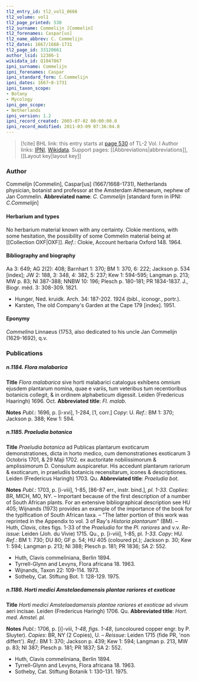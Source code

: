 ```yaml
---
tl2_entry_id: tl2_vol1_0666
tl2_volume: vol1
tl2_page_printed: 530
tl2_surname: Commelijn [Commelin]
tl2_forenames: Caspar[us]
tl2_name_abbrev: C. Commelijn
tl2_dates: 1667/1668-1731
tl2_page_id: 33120661
author_lsid: 12386-1
wikidata_id: Q1047867
ipni_surname: Commelijn
ipni_forenames: Caspar
ipni_standard_form: C.Commelijn
ipni_dates: 1667~8-1731
ipni_taxon_scope: 
- Botany
- Mycology
ipni_geo_scope: 
- Netherlands
ipni_version: 1.2
ipni_record_created: 2003-07-02 00:00:00.0
ipni_record_modified: 2011-03-09 07:36:04.0
---
```


> [!cite] BHL link: this entry starts at [page 530](https://www.biodiversitylibrary.org/page/33120661) of TL-2 Vol. I
> Author links: [IPNI](https://www.ipni.org/a/12386-1), [Wikidata](https://www.wikidata.org/wiki/Q1047867). Support pages: [[Abbreviations|abbreviations]], [[Layout key|layout key]]

### Author

Commelijn \[Commelin\], Caspar\[us\] (1667/1668-1731), Netherlands physician, botanist and professor at the Amsterdam Athenaeum, nephew of Jan Commelin. 
**Abbreviated name**: *C. Commelijn* \[standard form in IPNI: *C.Commelijn*\]

#### Herbarium and types

No herbarium material known with any certainty. Clokie mentions, with some hesitation, the possibility of some Commelin material being at [[Collection OXF|OXF]].
*Ref*.: Clokie, Account herbaria Oxford 148. 1964.

#### Bibliography and biography

Aa 3: 649; AG 2(2): 408; Barnhart 1: 370; BM 1: 370, 6: 222; Jackson p. 534 \[index\]; JW 2: 188, 3: 348, 4: 382, 5: 237; Kew 1: 594-595; Langman p. 213; MW p. 83; NI 387-388; NNBW 10: 196; Plesch p. 180-181; PR 1834-1837. J., Biogr. méd. 3: 308-309. 1821.
- Hunger, Ned. kruidk. Arch. 34: 187-202. 1924 (bibl., iconogr., portr.).
- Karsten, The old Company's Garden at the Cape 179 \[index\]. 1951.

#### Eponymy

*Commelina* Linnaeus (1753, also dedicated to his uncle Jan Commelijn (1629-1692), q.v.

### Publications

##### n.1184. Flora malabarica

**Title**
*Flora malabarica* sive horti malabarici catalogus exhibens omnium ejusdem plantarum nomina, quae e variis, tum veteribus tum recentioribus botanicis collegit, & in ordinem alphabeticum digessit. Leiden (Fredericus Haaringh) 1696. Oct.
**Abbreviated title**: *Fl. malab.*

**Notes**
*Publ*.: 1696, p. \[i-xvi\], 1-284, \[1, corr.\] *Copy*: U.
*Ref*.: BM 1: 370; Jackson p. 388; Kew 1: 594.

##### n.1185. Praeludia botanica

**Title**
*Praeludia botanica* ad Publicas plantarum exoticarum demonstrationes, dicta in horto medico, cum demonstrationes exoticarum 3 Octobris 1701, & 29 Maji 1702. ex auctoritate nobilissimorum & amplissimorum D. Consulum auspicaretur. His accedunt plantarum rariorum & exoticarum, in praeludiis botanicis recensitarum, icones & descriptiones. Leiden (Fredericus Haringh) 1703. Qu.
**Abbreviated title**: *Praeludia bot.*

**Notes**
*Publ*.: 1703, p. \[i-viii\], 1-85, \[86-87 err., instr. bind.\], *pl. 1-33. Coplies*: BR, MICH, MO, NY. – Important because of the first description of a number of South African plants. For an extensive bibliographical description see HU 405; Wijnands (1973) provides an example of the importance of the book for the typlfication of South African taxa. – "The latter portion of this work was reprinted in the Appendix to vol. 3 of Ray's *Historia plantarum*" (BM). – Huth, *Clavis*, cites figs. 1-33 of the *Praeludia* for the *Pl. rariores* and v.v.
*Re-issue*: Leiden (Joh. du Vivie) 1715. Qu., p. \[i-viii\], 1-85, pl. *1-33. Copy*: HU.
*Ref*.: BM 1: 730; DU 80; GF p. 54; HU 405 (coloured pl.); Jackson p. 30; Kew 1: 594; Langman p. 213; NI 388; Plesch p. 181; PR 1836; SA 2: 552.
- Huth, Clavis commeliniana, Berlin 1894.
- Tyrrell-Glynn and Levyns, Flora africana 18. 1963.
- Wijnands, Taxon 22: 109-114. 1973.
- Sotheby, Cat. Stiftung Bot. 1: 128-129. 1975.

##### n.1186. Horti medici Amstelaedamensis plantae rariores et exoticae

**Title**
*Horti medici Amstelaedamensis plantae rariores et exoticae* ad vivum aeri incisae. Leiden (Fredericus Haringh) 1706. Qu.
**Abbreviated title**: *Hort. med. Amstel. pl.*

**Notes**
*Publ*.: 1706, p. \[i\]-viii, *1-48, figs. 1-48*, (uncoloured copper engr. by P. Sluyter). *Copies*: BR, NY (2 Copies), U. – *Reissue*: Leiden 1715 (fide PR, 'non differt').
*Ref*.: BM 1: 370; Jackson p. 439; Kew 1: 594; Langman p. 213, MW p. 83; NI 387; Plesch p. 181; PR 1837; SA 2: 552.
- Huth, Clavis commeliniana, Berlin 1894.
- Tyrrell-Glynn and Levyns, Flora africana 18. 1963.
- Sotheby, Cat. Stiftung Botanik 1: 130-131. 1975.

